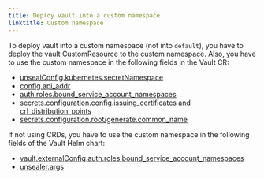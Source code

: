 ```yaml
---
title: Deploy vault into a custom namespace
linktitle: Custom namespace
---
```


To deploy vault into a custom namespace (not into `default`), you have to deploy the vault CustomResource to the custom namespace. Also, you have to use the custom namespace in the following fields in the Vault CR:

- [unsealConfig.kubernetes.secretNamespace](https://github.com/bank-vaults/vault-operator/blob/main/deploy/examples/cr.yaml#L116)
- [config.api_addr](https://github.com/bank-vaults/vault-operator/blob/main/deploy/examples/cr-raft.yaml#L144)
- [auth.roles.bound_service_account_namespaces](https://github.com/bank-vaults/vault-operator/blob/main/deploy/examples/cr-raft.yaml#L177)
- [secrets.configuration.config.issuing_certificates and crl_distribution_points](https://github.com/bank-vaults/vault-operator/blob/main/deploy/examples/cr.yaml#L194-L195)
- [secrets.configuration.root/generate.common_name](https://github.com/bank-vaults/vault-operator/blob/main/deploy/examples/cr.yaml#L198)

If not using CRDs, you have to use the custom namespace in the following fields of the Vault Helm chart:

- [vault.externalConfig.auth.roles.bound_service_account_namespaces](https://github.com/bank-vaults/vault-helm-chart/blob/main/vault/values.yaml#L184)
- [unsealer.args](https://github.com/bank-vaults/vault-helm-chart/blob/main/vault/values.yaml#L260)
